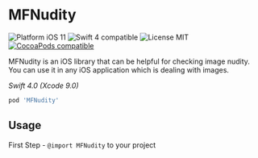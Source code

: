 # MFNudity

<img src="https://img.shields.io/badge/platform-iOS-blue.svg?style=flat" alt="Platform iOS 11" />
<img src="https://img.shields.io/badge/swift4-compatible-green.svg?style=flat" alt="Swift 4 compatible" />
<img src="https://img.shields.io/badge/license-MIT-blue.svg?style=flat" alt="License MIT" />
<a href="https://cocoapods.org/pods/MFNudity"><img src="https://img.shields.io/badge/pod-1.0.1-blue.svg" alt="CocoaPods compatible" /></a>

MFNudity is an iOS library that can be helpful for checking image nudity. You can use it in any iOS application which is dealing with images.

*Swift 4.0 (Xcode 9.0)*

```ruby
pod 'MFNudity'
```

## Usage

First Step  - `@import MFNudity` to your project


